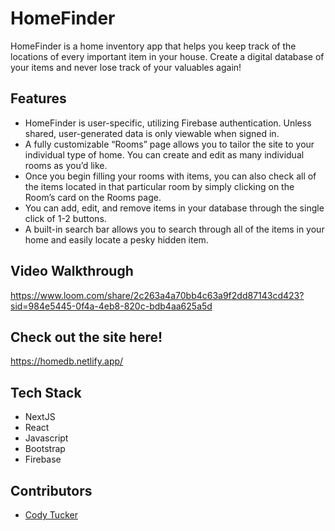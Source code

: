 # HomeFinder
HomeFinder is a home inventory app that helps you keep track of the locations of every important item in your house. Create a digital database of your items and never lose track of your valuables again!

## Features
- HomeFinder is user-specific, utilizing Firebase authentication. Unless shared, user-generated data is only viewable when signed in.
- A fully customizable “Rooms” page allows you to tailor the site to your individual type of home. You can create and edit as many individual rooms as you’d like. 
- Once you begin filling your rooms with items, you can also check all of the items located in that particular room by simply clicking on the Room’s card on the Rooms page.
- You can add, edit, and remove items in your database through the single click of 1-2 buttons.
- A built-in search bar allows you to search through all of the items in your home and easily locate a pesky hidden item.

## Video Walkthrough
https://www.loom.com/share/2c263a4a70bb4c63a9f2dd87143cd423?sid=984e5445-0f4a-4eb8-820c-bdb4aa625a5d

## Check out the site here!
https://homedb.netlify.app/

## Tech Stack
- NextJS
- React
- Javascript
- Bootstrap
- Firebase

## Contributors
- [Cody Tucker](github.com/ctucker0113)
